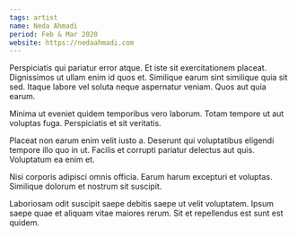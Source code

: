 ```yaml
---
tags: artist
name: Neda Ahmadi
period: Feb & Mar 2020
website: https://nedaahmadi.com
---
```


Perspiciatis qui pariatur error atque. Et iste sit exercitationem placeat. Dignissimos ut ullam enim id quos et. Similique earum sint similique quia sit sed. Itaque labore vel soluta neque aspernatur veniam. Quos aut quia earum.

Minima ut eveniet quidem temporibus vero laborum. Totam tempore ut aut voluptas fuga. Perspiciatis et sit veritatis.

Placeat non earum enim velit iusto a. Deserunt qui voluptatibus eligendi tempore illo quo in ut. Facilis et corrupti pariatur delectus aut quis. Voluptatum ea enim et.

Nisi corporis adipisci omnis officia. Earum harum excepturi et voluptas. Similique dolorum et nostrum sit suscipit.

Laboriosam odit suscipit saepe debitis saepe ut velit voluptatem. Ipsum saepe quae et aliquam vitae maiores rerum. Sit et repellendus est sunt est quidem.
